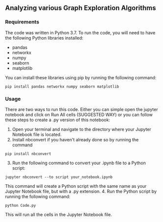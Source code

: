 ## Analyzing various Graph Exploration Algorithms

### Requirements
The code was written in Python 3.7. To run the code, you will need to have the following Python libraries installed:
* pandas
* networkx
* numpy
* seaborn
* matplotlib

You can install these libraries using pip by running the following command:
```
pip install pandas networkx numpy seaborn matplotlib
```
### Usage
There are two ways to run this code. Either you can simple open the jupyter notebook and click on Run All cells (SUGGESTED WAY) or you can follow these steps to create a .py version of this notebook:
1. Open your terminal and navigate to the directory where your Jupyter Notebook file is located.
2. Install nbconvert if you haven't already done so by running the command 
```
pip install nbconvert 
```
3. Run the following command to convert your .ipynb file to a Python script:
```
jupyter nbconvert --to script your_notebook.ipynb
```
This command will create a Python script with the same name as your Jupyter Notebook file, but with a .py extension.
4. Run the Python script by running the following command:
```
python Code.py
```
This will run all the cells in the Jupyter Notebook file.
